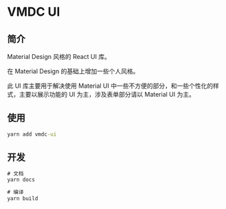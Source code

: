 # VMDC UI

## 简介

Material Design 风格的 React UI 库。

在 Material Design 的基础上增加一些个人风格。

此 UI 库主要用于解决使用 Material UI 中一些不方便的部分，和一些个性化的样式，主要以展示功能的 UI 为主，涉及表单部分请以 Material UI 为主。

## 使用

``` cmd
yarn add vmdc-ui
```

## 开发

``` cmd
# 文档
yarn docs

# 编译
yarn build
```
